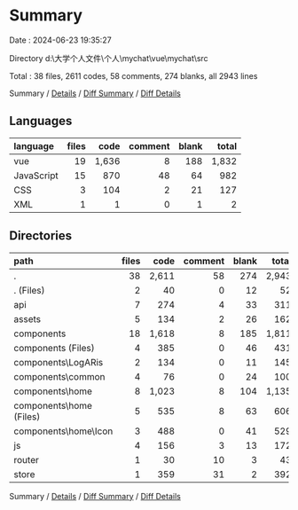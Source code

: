 # Summary

Date : 2024-06-23 19:35:27

Directory d:\\大学个人文件\\个人\\mychat\\vue\\mychat\\src

Total : 38 files,  2611 codes, 58 comments, 274 blanks, all 2943 lines

Summary / [Details](details.md) / [Diff Summary](diff.md) / [Diff Details](diff-details.md)

## Languages
| language | files | code | comment | blank | total |
| :--- | ---: | ---: | ---: | ---: | ---: |
| vue | 19 | 1,636 | 8 | 188 | 1,832 |
| JavaScript | 15 | 870 | 48 | 64 | 982 |
| CSS | 3 | 104 | 2 | 21 | 127 |
| XML | 1 | 1 | 0 | 1 | 2 |

## Directories
| path | files | code | comment | blank | total |
| :--- | ---: | ---: | ---: | ---: | ---: |
| . | 38 | 2,611 | 58 | 274 | 2,943 |
| . (Files) | 2 | 40 | 0 | 12 | 52 |
| api | 7 | 274 | 4 | 33 | 311 |
| assets | 5 | 134 | 2 | 26 | 162 |
| components | 18 | 1,618 | 8 | 185 | 1,811 |
| components (Files) | 4 | 385 | 0 | 46 | 431 |
| components\\LogARis | 2 | 134 | 0 | 11 | 145 |
| components\\common | 4 | 76 | 0 | 24 | 100 |
| components\\home | 8 | 1,023 | 8 | 104 | 1,135 |
| components\\home (Files) | 5 | 535 | 8 | 63 | 606 |
| components\\home\\Icon | 3 | 488 | 0 | 41 | 529 |
| js | 4 | 156 | 3 | 13 | 172 |
| router | 1 | 30 | 10 | 3 | 43 |
| store | 1 | 359 | 31 | 2 | 392 |

Summary / [Details](details.md) / [Diff Summary](diff.md) / [Diff Details](diff-details.md)